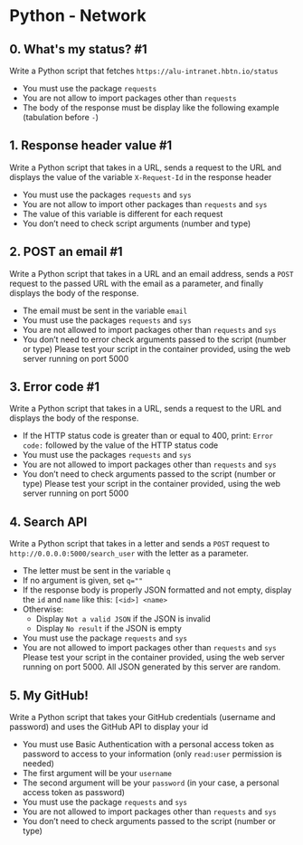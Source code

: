 # Python - Network

## 0. What's my status? #1
Write a Python script that fetches ```https://alu-intranet.hbtn.io/status```
* You must use the package ```requests```
* You are not allow to import packages other than ```requests```
* The body of the response must be display like the following example (tabulation before ```-```)

## 1. Response header value #1
Write a Python script that takes in a URL, sends a request to the URL and displays the value of the variable ```X-Request-Id``` in the response header
* You must use the packages ```requests``` and ```sys```
* You are not allow to import other packages than ```requests``` and ```sys```
* The value of this variable is different for each request
* You don’t need to check script arguments (number and type)

## 2. POST an email #1
Write a Python script that takes in a URL and an email address, sends a ```POST``` request to the passed URL with the email as a parameter, and finally displays the body of the response.
* The email must be sent in the variable ```email```
* You must use the packages ```requests``` and ```sys```
* You are not allowed to import packages other than ```requests``` and ```sys```
* You don’t need to error check arguments passed to the script (number or type)
Please test your script in the container provided, using the web server running on port 5000

## 3. Error code #1
Write a Python script that takes in a URL, sends a request to the URL and displays the body of the response.
* If the HTTP status code is greater than or equal to 400, print: ```Error code:``` followed by the value of the HTTP status code
* You must use the packages ```requests``` and ```sys```
* You are not allowed to import packages other than ```requests``` and ```sys```
* You don’t need to check arguments passed to the script (number or type)
Please test your script in the container provided, using the web server running on port 5000

## 4. Search API
Write a Python script that takes in a letter and sends a ```POST``` request to ```http://0.0.0.0:5000/search_user``` with the letter as a parameter.
* The letter must be sent in the variable ```q```
* If no argument is given, set ```q=""```
* If the response body is properly JSON formatted and not empty, display the ```id``` and ```name``` like this: ```[<id>] <name>```
* Otherwise:
    * Display ```Not a valid JSON``` if the JSON is invalid
    * Display ```No result``` if the JSON is empty
* You must use the package ```requests``` and ```sys```
* You are not allowed to import packages other than ```requests``` and ```sys```
Please test your script in the container provided, using the web server running on port 5000. All JSON generated by this server are random.

## 5. My GitHub!
Write a Python script that takes your GitHub credentials (username and password) and uses the GitHub API to display your id
* You must use Basic Authentication with a personal access token as password to access to your information (only ```read:user``` permission is needed)
* The first argument will be your ```username```
* The second argument will be your ```password``` (in your case, a personal access token as password)
* You must use the package ```requests``` and ```sys```
* You are not allowed to import packages other than ```requests``` and ```sys```
* You don’t need to check arguments passed to the script (number or type)
